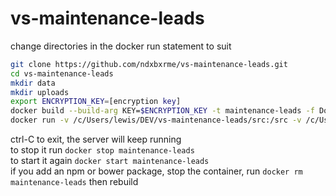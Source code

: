 # vs-maintenance-leads

change directories in the docker run statement to suit
```bash
git clone https://github.com/ndxbxrme/vs-maintenance-leads.git
cd vs-maintenance-leads
mkdir data
mkdir uploads
export ENCRYPTION_KEY=[encryption key]
docker build --build-arg KEY=$ENCRYPTION_KEY -t maintenance-leads -f DockerfileDev .
docker run -v /c/Users/lewis/DEV/vs-maintenance-leads/src:/src -v /c/Users/lewis/DEV/vs-maintenance-leads/data:/data -p 4014:4014 -p 4015:4015 --name maintenance-leads maintenance-leads
```
ctrl-C to exit, the server will keep running  
to stop it run `docker stop maintenance-leads`  
to start it again `docker start maintenance-leads`  
if you add an npm or bower package, stop the container, run `docker rm maintenance-leads` then rebuild  